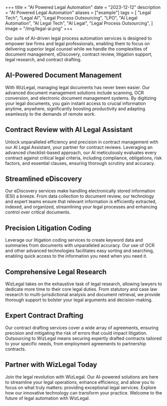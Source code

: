 +++
title = "AI Powered Legal Automation"
date = "2023-12-12"
description = "AI Powered Legal Automation"
aliases = ["example"]
tags = [
    "Legal Tech",
    "Legal AI",
    "Legal Process Outsourcing",
    "LPO",
    "AI Legal Automation",
    "AI Legal Tech",
    "AI Legal",
    "Legal Process Outsourcing",
]
image = "/img/legal-ai.png"
+++

Our suite of AI-driven legal process automation services is designed to empower law firms and legal professionals, enabling them to focus on delivering superior legal counsel while we handle the complexities of document management, eDiscovery, contract review, litigation support, legal research, and contract drafting.

## AI-Powered Document Management

With WizLegal, managing legal documents has never been easier. Our advanced document management solutions include scanning, OCR conversion, and electronic document management systems. By digitizing your legal documents, you gain instant access to crucial information anytime, anywhere, significantly boosting productivity and adapting seamlessly to the demands of remote work.

## Contract Review with AI Legal Assistant
Unlock unparalleled efficiency and precision in contract management with our AI Legal Assistant, your partner for contract reviews. Leveraging an advanced checklist-based approach, our AI meticulously evaluates every contract against critical legal criteria, including compliance, obligations, risk factors, and essential clauses, ensuring thorough scrutiny and accuracy.  

## Streamlined eDiscovery

Our eDiscovery services make handling electronically stored information (ESI) a breeze. From data collection to document review, our technology and expert teams ensure that relevant information is efficiently extracted, indexed, and organized, streamlining your legal processes and enhancing control over critical documents.

## Precision Litigation Coding

Leverage our litigation coding services to create keyword data and summaries from documents with unparalleled accuracy. Our use of OCR and other advanced technologies facilitates easy sorting and searching, enabling quick access to the information you need when you need it.

## Comprehensive Legal Research

WizLegal takes on the exhaustive task of legal research, allowing lawyers to dedicate more time to their core legal duties. From statutory and case law research to multi-jurisdictional analysis and document retrieval, we provide thorough support to bolster your legal arguments and decision-making.

## Expert Contract Drafting

Our contract drafting services cover a wide array of agreements, ensuring precision and mitigating the risk of errors that could impact litigation. Outsourcing to WizLegal means securing expertly drafted contracts tailored to your specific needs, from employment agreements to partnership contracts.

## Partner with WizLegal Today
Join the legal revolution with WizLegal. Our AI-powered solutions are here to streamline your legal operations, enhance efficiency, and allow you to focus on what truly matters: providing exceptional legal services. Explore how our innovative technology can transform your practice. Welcome to the future of legal automation with WizLegal.